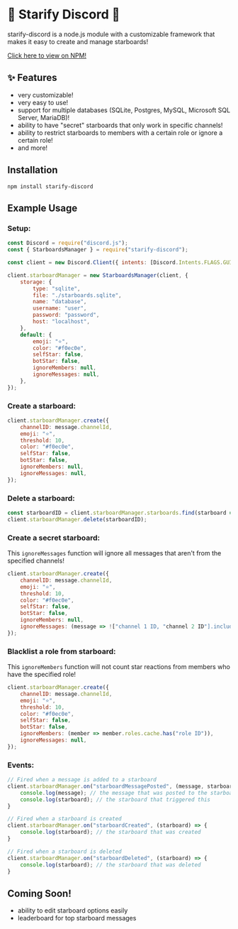 # 🌟 Starify Discord 🌟
starify-discord is a node.js module with a customizable framework that makes it easy to create and manage starboards!

[Click here to view on NPM!](https://www.npmjs.com/package/starify-discord)

## ✨ Features
- very customizable!
- very easy to use!
- support for multiple databases (SQLite, Postgres, MySQL, Microsoft SQL Server, MariaDB)!
- ability to have "secret" starboards that only work in specific channels!
- ability to restrict starboards to members with a certain role or ignore a certain role!
- and more!

## Installation
```
npm install starify-discord
```

## Example Usage

### Setup:
```js
const Discord = require("discord.js");
const { StarboardsManager } = require("starify-discord");

const client = new Discord.Client({ intents: [Discord.Intents.FLAGS.GUILDS, Discord.Intents.FLAGS.GUILD_MESSAGES, Discord.Intents.FLAGS.GUILD_MESSAGE_REACTIONS] });

client.starboardManager = new StarboardsManager(client, {
    storage: {
        type: "sqlite",
        file: "./starboards.sqlite",
        name: "database",
        username: "user",
        password: "password",
        host: "localhost",
    },
    default: {
        emoji: "⭐",
        color: "#f0ec0e",
        selfStar: false,
        botStar: false,
        ignoreMembers: null,
        ignoreMessages: null,
    },
});
```

### Create a starboard:
```js
client.starboardManager.create({
    channelID: message.channelId,
    emoji: "⭐",
    threshold: 10,
    color: "#f0ec0e",
    selfStar: false,
    botStar: false,
    ignoreMembers: null,
    ignoreMessages: null,
});
```

### Delete a starboard:
```js
const starboardID = client.starboardManager.starboards.find(starboard => starboard.channelID == "" && starboard.emoji == "").id;
client.starboardManager.delete(starboardID);
```

### Create a secret starboard:
This `ignoreMessages` function will ignore all messages that aren't from the specified channels!
```js
client.starboardManager.create({
    channelID: message.channelId,
    emoji: "⭐",
    threshold: 10,
    color: "#f0ec0e",
    selfStar: false,
    botStar: false,
    ignoreMembers: null,
    ignoreMessages: (message => !["channel 1 ID, "channel 2 ID"].includes(message.channelId)),
});
```

### Blacklist a role from starboard:
This `ignoreMembers` function will not count star reactions from members who have the specified role!
```js
client.starboardManager.create({
    channelID: message.channelId,
    emoji: "⭐",
    threshold: 10,
    color: "#f0ec0e",
    selfStar: false,
    botStar: false,
    ignoreMembers: (member => member.roles.cache.has("role ID")),
    ignoreMessages: null,
});
```

### Events:
```js
// Fired when a message is added to a starboard
client.starboardManager.on("starboardMessagePosted", (message, starboard) => {
    console.log(message); // the message that was posted to the starboard channel
    console.log(starboard); // the starboard that triggered this
}

// Fired when a starboard is created
client.starboardManager.on("starboardCreated", (starboard) => {
    console.log(starboard); // the starboard that was created
}

// Fired when a starboard is deleted
client.starboardManager.on("starboardDeleted", (starboard) => {
    console.log(starboard); // the starboard that was deleted
}
```

## Coming Soon!
- ability to edit starboard options easily
- leaderboard for top starboard messages
